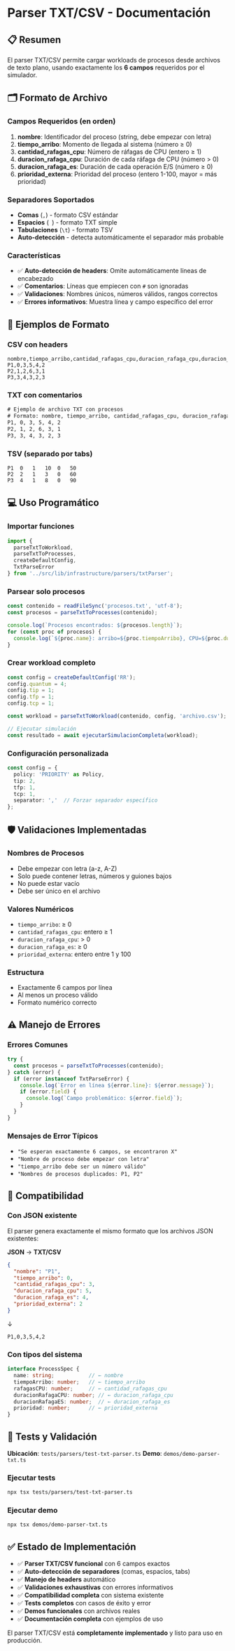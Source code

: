 # Parser TXT/CSV - Documentación

## 📋 Resumen

El parser TXT/CSV permite cargar workloads de procesos desde archivos de texto plano, usando exactamente los **6 campos** requeridos por el simulador.

## 🗂️ Formato de Archivo

### **Campos Requeridos (en orden)**

1. **nombre**: Identificador del proceso (string, debe empezar con letra)
2. **tiempo_arribo**: Momento de llegada al sistema (número ≥ 0)
3. **cantidad_rafagas_cpu**: Número de ráfagas de CPU (entero ≥ 1)
4. **duracion_rafaga_cpu**: Duración de cada ráfaga de CPU (número > 0)
5. **duracion_rafaga_es**: Duración de cada operación E/S (número ≥ 0)
6. **prioridad_externa**: Prioridad del proceso (entero 1-100, mayor = más prioridad)

### **Separadores Soportados**

- **Comas** (`,`) - formato CSV estándar
- **Espacios** (` `) - formato TXT simple
- **Tabulaciones** (`\t`) - formato TSV
- **Auto-detección** - detecta automáticamente el separador más probable

### **Características**

- ✅ **Auto-detección de headers**: Omite automáticamente líneas de encabezado
- ✅ **Comentarios**: Líneas que empiecen con `#` son ignoradas
- ✅ **Validaciones**: Nombres únicos, números válidos, rangos correctos
- ✅ **Errores informativos**: Muestra línea y campo específico del error

## 📝 Ejemplos de Formato

### **CSV con headers**
```csv
nombre,tiempo_arribo,cantidad_rafagas_cpu,duracion_rafaga_cpu,duracion_rafaga_es,prioridad_externa
P1,0,3,5,4,2
P2,1,2,6,3,1
P3,3,4,3,2,3
```

### **TXT con comentarios**
```txt
# Ejemplo de archivo TXT con procesos
# Formato: nombre, tiempo_arribo, cantidad_rafagas_cpu, duracion_rafaga_cpu, duracion_rafaga_es, prioridad_externa
P1, 0, 3, 5, 4, 2
P2, 1, 2, 6, 3, 1  
P3, 3, 4, 3, 2, 3
```

### **TSV (separado por tabs)**
```tsv
P1	0	1	10	0	50
P2	2	1	3	0	60
P3	4	1	8	0	90
```

## 💻 Uso Programático

### **Importar funciones**
```typescript
import { 
  parseTxtToWorkload, 
  parseTxtToProcesses,
  createDefaultConfig,
  TxtParseError 
} from '../src/lib/infrastructure/parsers/txtParser';
```

### **Parsear solo procesos**
```typescript
const contenido = readFileSync('procesos.txt', 'utf-8');
const procesos = parseTxtToProcesses(contenido);

console.log(`Procesos encontrados: ${procesos.length}`);
for (const proc of procesos) {
  console.log(`${proc.name}: arribo=${proc.tiempoArribo}, CPU=${proc.duracionRafagaCPU}`);
}
```

### **Crear workload completo**
```typescript
const config = createDefaultConfig('RR');
config.quantum = 4;
config.tip = 1;
config.tfp = 1;
config.tcp = 1;

const workload = parseTxtToWorkload(contenido, config, 'archivo.csv');

// Ejecutar simulación
const resultado = await ejecutarSimulacionCompleta(workload);
```

### **Configuración personalizada**
```typescript
const config = {
  policy: 'PRIORITY' as Policy,
  tip: 2,
  tfp: 1,
  tcp: 1,
  separator: ','  // Forzar separador específico
};
```

## 🛡️ Validaciones Implementadas

### **Nombres de Procesos**
- Debe empezar con letra (a-z, A-Z)
- Solo puede contener letras, números y guiones bajos
- No puede estar vacío
- Debe ser único en el archivo

### **Valores Numéricos**
- `tiempo_arribo`: ≥ 0
- `cantidad_rafagas_cpu`: entero ≥ 1
- `duracion_rafaga_cpu`: > 0
- `duracion_rafaga_es`: ≥ 0
- `prioridad_externa`: entero entre 1 y 100

### **Estructura**
- Exactamente 6 campos por línea
- Al menos un proceso válido
- Formato numérico correcto

## ⚠️ Manejo de Errores

### **Errores Comunes**
```typescript
try {
  const procesos = parseTxtToProcesses(contenido);
} catch (error) {
  if (error instanceof TxtParseError) {
    console.log(`Error en línea ${error.line}: ${error.message}`);
    if (error.field) {
      console.log(`Campo problemático: ${error.field}`);
    }
  }
}
```

### **Mensajes de Error Típicos**
- `"Se esperan exactamente 6 campos, se encontraron X"`
- `"Nombre de proceso debe empezar con letra"`
- `"tiempo_arribo debe ser un número válido"`
- `"Nombres de procesos duplicados: P1, P2"`

## 🎯 Compatibilidad

### **Con JSON existente**
El parser genera exactamente el mismo formato que los archivos JSON existentes:

**JSON** → **TXT/CSV**
```json
{
  "nombre": "P1",
  "tiempo_arribo": 0,
  "cantidad_rafagas_cpu": 3,
  "duracion_rafaga_cpu": 5,
  "duracion_rafaga_es": 4,
  "prioridad_externa": 2
}
```
↓
```csv
P1,0,3,5,4,2
```

### **Con tipos del sistema**
```typescript
interface ProcessSpec {
  name: string;           // ← nombre
  tiempoArribo: number;   // ← tiempo_arribo
  rafagasCPU: number;     // ← cantidad_rafagas_cpu
  duracionRafagaCPU: number; // ← duracion_rafaga_cpu
  duracionRafagaES: number;  // ← duracion_rafaga_es
  prioridad: number;      // ← prioridad_externa
}
```

## 🧪 Tests y Validación

**Ubicación**: `tests/parsers/test-txt-parser.ts`
**Demo**: `demos/demo-parser-txt.ts`

### **Ejecutar tests**
```bash
npx tsx tests/parsers/test-txt-parser.ts
```

### **Ejecutar demo**
```bash
npx tsx demos/demo-parser-txt.ts
```

## ✅ Estado de Implementación

- ✅ **Parser TXT/CSV funcional** con 6 campos exactos
- ✅ **Auto-detección de separadores** (comas, espacios, tabs)
- ✅ **Manejo de headers** automático
- ✅ **Validaciones exhaustivas** con errores informativos
- ✅ **Compatibilidad completa** con sistema existente
- ✅ **Tests completos** con casos de éxito y error
- ✅ **Demos funcionales** con archivos reales
- ✅ **Documentación completa** con ejemplos de uso

El parser TXT/CSV está **completamente implementado** y listo para uso en producción.
